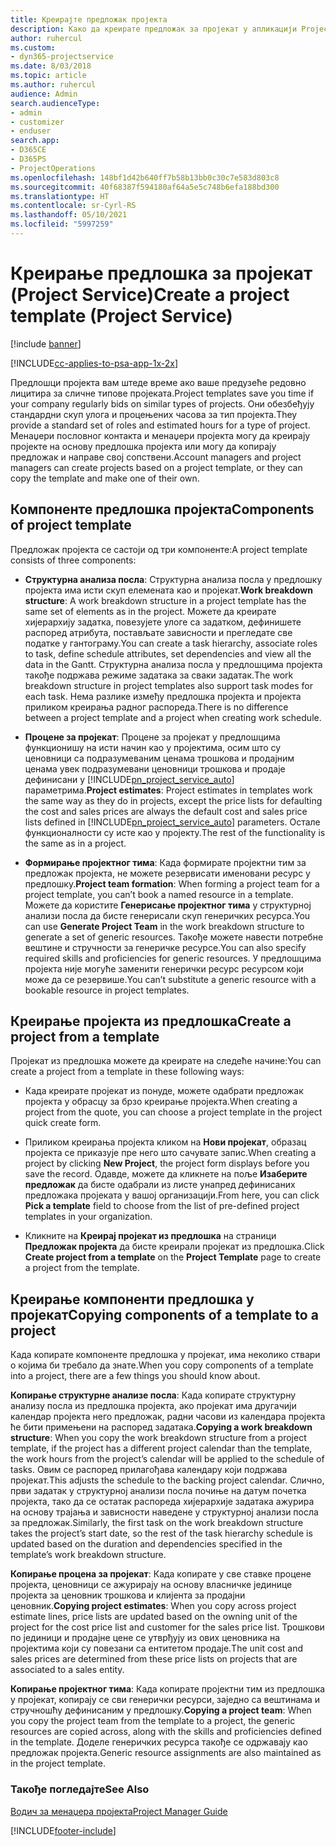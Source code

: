 ```yaml
---
title: Креирајте предложак пројекта
description: Како да креирате предложак за пројекат у апликацији Project Service
author: ruhercul
ms.custom:
- dyn365-projectservice
ms.date: 8/03/2018
ms.topic: article
ms.author: ruhercul
audience: Admin
search.audienceType:
- admin
- customizer
- enduser
search.app:
- D365CE
- D365PS
- ProjectOperations
ms.openlocfilehash: 148bf1d42b640ff7b58b13bb0c30c7e583d803c8
ms.sourcegitcommit: 40f68387f594180af64a5e5c748b6efa188bd300
ms.translationtype: HT
ms.contentlocale: sr-Cyrl-RS
ms.lasthandoff: 05/10/2021
ms.locfileid: "5997259"
---
```

# <a name="create-a-project-template-project-service"></a><span data-ttu-id="c44ab-103">Креирање предлошка за пројекат (Project Service)</span><span class="sxs-lookup"><span data-stu-id="c44ab-103">Create a project template (Project Service)</span></span>

[!include [banner](../includes/psa-now-project-operations.md)]

[!INCLUDE[cc-applies-to-psa-app-1x-2x](../includes/cc-applies-to-psa-app-1x-2x.md)]

<span data-ttu-id="c44ab-104">Предлошци пројекта вам штеде време ако ваше предузеће редовно лицитира за сличне типове пројеката.</span><span class="sxs-lookup"><span data-stu-id="c44ab-104">Project templates save you time if your company regularly bids on similar types of projects.</span></span> <span data-ttu-id="c44ab-105">Они обезбеђују стандардни скуп улога и процењених часова за тип пројекта.</span><span class="sxs-lookup"><span data-stu-id="c44ab-105">They provide a standard set of roles and estimated hours for a type of project.</span></span> <span data-ttu-id="c44ab-106">Менаџери пословног контакта и менаџери пројекта могу да креирају пројекте на основу предлошка пројекта или могу да копирају предложак и направе свој сопствени.</span><span class="sxs-lookup"><span data-stu-id="c44ab-106">Account managers and project managers can create projects based on a project template, or they can copy the template and make one of their own.</span></span>  
  
## <a name="components-of-project-template"></a><span data-ttu-id="c44ab-107">Компоненте предлошка пројекта</span><span class="sxs-lookup"><span data-stu-id="c44ab-107">Components of project template</span></span>
 <span data-ttu-id="c44ab-108">Предложак пројекта се састоји од три компоненте:</span><span class="sxs-lookup"><span data-stu-id="c44ab-108">A project template consists of three components:</span></span>  
  
- <span data-ttu-id="c44ab-109">**Структурна анализа посла**: Структурна анализа посла у предлошку пројекта има исти скуп елемената као и пројекат.</span><span class="sxs-lookup"><span data-stu-id="c44ab-109">**Work breakdown structure**: A work breakdown structure in a project template has the same set of elements as in the project.</span></span> <span data-ttu-id="c44ab-110">Можете да креирате хијерархију задатка, повезујете улоге са задатком, дефинишете распоред атрибута, постављате зависности и прегледате све податке у гантограму.</span><span class="sxs-lookup"><span data-stu-id="c44ab-110">You can create a task hierarchy, associate roles to task, define schedule attributes, set dependencies and view all the data in the Gantt.</span></span> <span data-ttu-id="c44ab-111">Структурна анализа посла у предлошцима пројекта такође подржава режиме задатака за сваки задатак.</span><span class="sxs-lookup"><span data-stu-id="c44ab-111">The work breakdown structure in project templates also support task modes for each task.</span></span> <span data-ttu-id="c44ab-112">Нема разлике између предлошка пројекта и пројекта приликом креирања радног распореда.</span><span class="sxs-lookup"><span data-stu-id="c44ab-112">There is no difference between a project template and a project when creating work schedule.</span></span>  
  
- <span data-ttu-id="c44ab-113">**Процене за пројекат**: Процене за пројекат у предлошцима функционишу на исти начин као у пројектима, осим што су ценовници са подразумеваним ценама трошкова и продајним ценама увек подразумевани ценовници трошкова и продаје дефинисани у [!INCLUDE[pn_project_service_auto](../includes/pn-project-service-auto.md)] параметрима.</span><span class="sxs-lookup"><span data-stu-id="c44ab-113">**Project estimates**: Project estimates in templates work the same way as they do in projects, except the price lists for defaulting the cost and sales prices are always the default cost and sales price lists defined in [!INCLUDE[pn_project_service_auto](../includes/pn-project-service-auto.md)] parameters.</span></span> <span data-ttu-id="c44ab-114">Остале функционалности су исте као у пројекту.</span><span class="sxs-lookup"><span data-stu-id="c44ab-114">The rest of the functionality is the same as in a project.</span></span>  
  
- <span data-ttu-id="c44ab-115">**Формирање пројектног тима**: Када формирате пројектни тим за предложак пројекта, не можете резервисати именовани ресурс у предлошку.</span><span class="sxs-lookup"><span data-stu-id="c44ab-115">**Project team formation**: When forming a project team for a project template, you can’t book a named resource in a template.</span></span> <span data-ttu-id="c44ab-116">Можете да користите **Генерисање пројектног тима** у структурној анализи посла да бисте генерисали скуп генеричких ресурса.</span><span class="sxs-lookup"><span data-stu-id="c44ab-116">You can use **Generate Project Team** in the work breakdown structure to generate a set of generic resources.</span></span> <span data-ttu-id="c44ab-117">Такође можете навести потребне вештине и стручности за генеричке ресурсе.</span><span class="sxs-lookup"><span data-stu-id="c44ab-117">You can also specify required skills and proficiencies for generic resources.</span></span> <span data-ttu-id="c44ab-118">У предлошцима пројекта није могуће заменити генерички ресурс ресурсом који може да се резервише.</span><span class="sxs-lookup"><span data-stu-id="c44ab-118">You can’t substitute a generic resource with a bookable resource in project templates.</span></span>  
  
## <a name="create-a-project-from-a-template"></a><span data-ttu-id="c44ab-119">Креирање пројекта из предлошка</span><span class="sxs-lookup"><span data-stu-id="c44ab-119">Create a project from a template</span></span>  
 <span data-ttu-id="c44ab-120">Пројекат из предлошка можете да креирате на следеће начине:</span><span class="sxs-lookup"><span data-stu-id="c44ab-120">You can create a project from a template in these following ways:</span></span>  
  
-   <span data-ttu-id="c44ab-121">Када креирате пројекат из понуде, можете одабрати предложак пројекта у обрасцу за брзо креирање пројекта.</span><span class="sxs-lookup"><span data-stu-id="c44ab-121">When creating a project from the quote, you can choose a project template in the project quick create form.</span></span>  
  
-   <span data-ttu-id="c44ab-122">Приликом креирања пројекта кликом на **Нови пројекат**, образац пројекта се приказује пре него што сачувате запис.</span><span class="sxs-lookup"><span data-stu-id="c44ab-122">When creating a project by clicking **New Project**, the project form displays before you save the record.</span></span> <span data-ttu-id="c44ab-123">Одавде, можете да кликнете на поље **Изаберите предложак** да бисте одабрали из листе унапред дефинисаних предложака пројеката у вашој организацији.</span><span class="sxs-lookup"><span data-stu-id="c44ab-123">From here, you can click **Pick a template** field to choose from the list of pre-defined project templates in your organization.</span></span>  
  
-   <span data-ttu-id="c44ab-124">Кликните на **Креирај пројекат из предлошка** на страници **Предложак пројекта** да бисте креирали пројекат из предлошка.</span><span class="sxs-lookup"><span data-stu-id="c44ab-124">Click **Create project from a template** on the **Project Template** page to create a project from the template.</span></span>  
  
## <a name="copying-components-of-a-template-to-a-project"></a><span data-ttu-id="c44ab-125">Креирање компоненти предлошка у пројекат</span><span class="sxs-lookup"><span data-stu-id="c44ab-125">Copying components of a template to a project</span></span>  
 <span data-ttu-id="c44ab-126">Када копирате компоненте предлошка у пројекат, има неколико ствари о којима би требало да знате.</span><span class="sxs-lookup"><span data-stu-id="c44ab-126">When you copy components of a template into a project, there are a few things you should know about.</span></span>  
  
 <span data-ttu-id="c44ab-127">**Копирање структурне анализе посла**: Када копирате структурну анализу посла из предлошка пројекта, ако пројекат има другачији календар пројекта него предложак, радни часови из календара пројекта ће бити примењени на распоред задатака.</span><span class="sxs-lookup"><span data-stu-id="c44ab-127">**Copying a work breakdown structure**: When you copy the work breakdown structure from a project template, if the project has a different project calendar than the template, the work hours from the project’s calendar will be applied to the schedule of tasks.</span></span> <span data-ttu-id="c44ab-128">Овим се распоред прилагођава календару који подржава пројекат.</span><span class="sxs-lookup"><span data-stu-id="c44ab-128">This adjusts the schedule to the backing project calendar.</span></span> <span data-ttu-id="c44ab-129">Слично, први задатак у структурној анализи посла почиње на датум почетка пројекта, тако да се остатак распореда хијерархије задатака ажурира на основу трајања и зависности наведене у структурној анализи посла за предложак.</span><span class="sxs-lookup"><span data-stu-id="c44ab-129">Similarly, the first task on the work breakdown structure takes the project’s start date, so the rest of the task hierarchy schedule is updated based on the duration and dependencies specified in the template’s work breakdown structure.</span></span>  
  
 <span data-ttu-id="c44ab-130">**Копирање процена за пројекат**: Када копирате у све ставке процене пројекта, ценовници се ажурирају на основу власничке јединице пројекта за ценовник трошкова и клијента за продајни ценовник.</span><span class="sxs-lookup"><span data-stu-id="c44ab-130">**Copying project estimates**: When you copy across project estimate lines, price lists are updated based on the owning unit of the project for the cost price list and customer for the sales price list.</span></span> <span data-ttu-id="c44ab-131">Трошкови по јединици и продајне цене се утврђују из ових ценовника на пројектима који су повезани са ентитетом продаје.</span><span class="sxs-lookup"><span data-stu-id="c44ab-131">The unit cost and sales prices are determined from these price lists on projects that are associated to a sales entity.</span></span>  
  
 <span data-ttu-id="c44ab-132">**Копирање пројектног тима**: Када копирате пројектни тим из предлошка у пројекат, копирају се сви генерички ресурси, заједно са вештинама и стручношћу дефинисаним у предлошку.</span><span class="sxs-lookup"><span data-stu-id="c44ab-132">**Copying a project team**: When you copy the project team from the template to a project, the generic resources are copied across, along with the skills and proficiencies defined in the template.</span></span> <span data-ttu-id="c44ab-133">Доделе генеричких ресурса такође се одржавају као предложак пројекта.</span><span class="sxs-lookup"><span data-stu-id="c44ab-133">Generic resource assignments are also maintained as in the project template.</span></span>  
  
### <a name="see-also"></a><span data-ttu-id="c44ab-134">Такође погледајте</span><span class="sxs-lookup"><span data-stu-id="c44ab-134">See Also</span></span>  
 [<span data-ttu-id="c44ab-135">Водич за менаџера пројекта</span><span class="sxs-lookup"><span data-stu-id="c44ab-135">Project Manager Guide</span></span>](../psa/project-manager-guide.md)


[!INCLUDE[footer-include](../includes/footer-banner.md)]